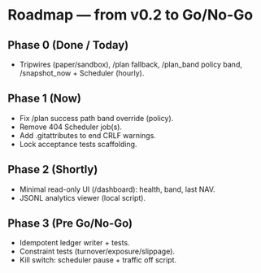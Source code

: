 # Roadmap — from v0.2 to Go/No-Go

## Phase 0 (Done / Today)
- Tripwires (paper/sandbox), /plan fallback, /plan_band policy band, /snapshot_now + Scheduler (hourly).

## Phase 1 (Now)
- Fix /plan success path band override (policy).
- Remove 404 Scheduler job(s).
- Add .gitattributes to end CRLF warnings.
- Lock acceptance tests scaffolding.

## Phase 2 (Shortly)
- Minimal read-only UI (/dashboard): health, band, last NAV.
- JSONL analytics viewer (local script).

## Phase 3 (Pre Go/No-Go)
- Idempotent ledger writer + tests.
- Constraint tests (turnover/exposure/slippage).
- Kill switch: scheduler pause + traffic off script.

